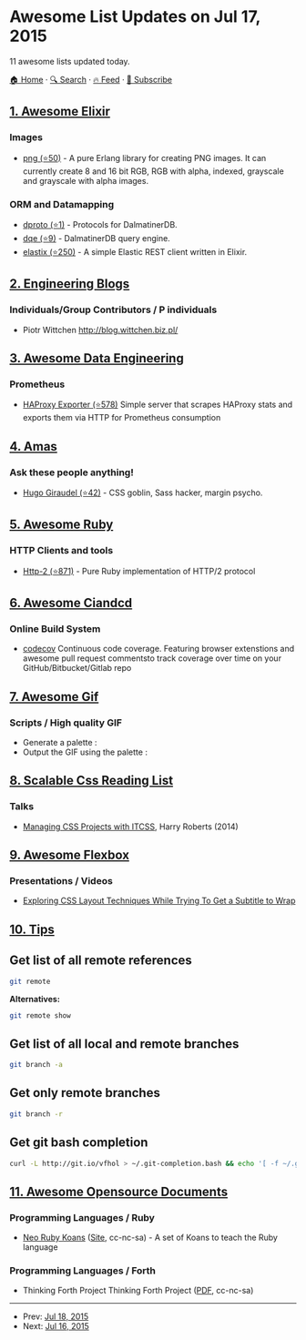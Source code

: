 # Awesome List Updates on Jul 17, 2015

11 awesome lists updated today.

[🏠 Home](/README.md) · [🔍 Search](https://test.trackawesomelist.com/search/) · [🔥 Feed](https://test.trackawesomelist.com/feed.xml) · [📮 Subscribe](https://trackawesomelist.us17.list-manage.com/subscribe?u=d2f0117aa829c83a63ec63c2f&id=36a103854c)



## [1. Awesome Elixir](/content/h4cc/awesome-elixir/README.md)

### Images

*   [png (⭐50)](https://github.com/yuce/png) - A pure Erlang library for creating PNG images. It can currently create 8 and 16 bit RGB, RGB with alpha, indexed, grayscale and grayscale with alpha images.

### ORM and Datamapping

*   [dproto (⭐1)](https://github.com/dalmatinerdb/dproto) - Protocols for DalmatinerDB.
*   [dqe (⭐9)](https://github.com/dalmatinerdb/dqe) - DalmatinerDB query engine.
*   [elastix (⭐250)](https://github.com/werbitzky/elastix) - A simple Elastic REST client written in Elixir.

## [2. Engineering Blogs](/content/kilimchoi/engineering-blogs/README.md)

### Individuals/Group Contributors / P individuals

*   Piotr Wittchen <http://blog.wittchen.biz.pl/>

## [3. Awesome Data Engineering](/content/igorbarinov/awesome-data-engineering/README.md)

### Prometheus

*   [HAProxy Exporter (⭐578)](https://github.com/prometheus/haproxy_exporter) Simple server that scrapes HAProxy stats and exports them via HTTP for Prometheus consumption

## [4. Amas](/content/sindresorhus/amas/README.md)

### Ask these people anything!

*   [Hugo Giraudel (⭐42)](https://github.com/hugogiraudel/ama) - CSS goblin, Sass hacker, margin psycho.

## [5. Awesome Ruby](/content/markets/awesome-ruby/README.md)

### HTTP Clients and tools

*   [Http-2 (⭐871)](https://github.com/igrigorik/http-2) - Pure Ruby implementation of HTTP/2 protocol

## [6. Awesome Ciandcd](/content/cicdops/awesome-ciandcd/README.md)

### Online Build System

*   [codecov](https://codecov.io)  Continuous code coverage. Featuring browser extenstions and awesome pull request commentsto track coverage over time on your GitHub/Bitbucket/Gitlab repo

## [7. Awesome Gif](/content/davisonio/awesome-gif/README.md)

### Scripts / High quality GIF

*   Generate a palette :
*   Output the GIF using the palette :

## [8. Scalable Css Reading List](/content/davidtheclark/scalable-css-reading-list/README.md)

### Talks

*   [Managing CSS Projects with ITCSS](https://speakerdeck.com/dafed/managing-css-projects-with-itcss), Harry Roberts (2014)

## [9. Awesome Flexbox](/content/afonsopacifer/awesome-flexbox/README.md)

### Presentations / Videos

*   [Exploring CSS Layout Techniques While Trying To Get a Subtitle to Wrap](https://css-tricks.com/video-screencasts/140-exploring-css-layout-techniques-while-trying-to-get-a-subtitle-to-wrap/)

## [10. Tips](/content/git-tips/tips/README.md)

## Get list of all remote references

```sh
git remote
```

**Alternatives:**

```sh
git remote show
```
## Get list of all local and remote branches

```sh
git branch -a
```
## Get only remote branches

```sh
git branch -r
```
## Get git bash completion

```sh
curl -L http://git.io/vfhol > ~/.git-completion.bash && echo '[ -f ~/.git-completion.bash ] && . ~/.git-completion.bash' >> ~/.bashrc
```

## [11. Awesome Opensource Documents](/content/44bits/awesome-opensource-documents/README.md)

### Programming Languages / Ruby

*   [Neo Ruby Koans](https://github.com/neo/ruby_koans) ([Site](https://github.com/neo/ruby_koans), cc-nc-sa) - A set of Koans to teach the Ruby language

### Programming Languages / Forth

*   Thinking Forth Project Thinking Forth Project ([PDF](http://www.dnd.utwente.nl/\~tim/colorforth/Leo-Brodie/thinking-forth.pdf), cc-nc-sa)

---

- Prev: [Jul 18, 2015](/content/2015/07/18/README.md)
- Next: [Jul 16, 2015](/content/2015/07/16/README.md)